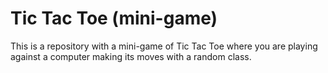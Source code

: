 # Tic Tac Toe (mini-game)
 This is a repository with a mini-game of Tic Tac Toe where you are playing against a computer making its moves with a random class.
